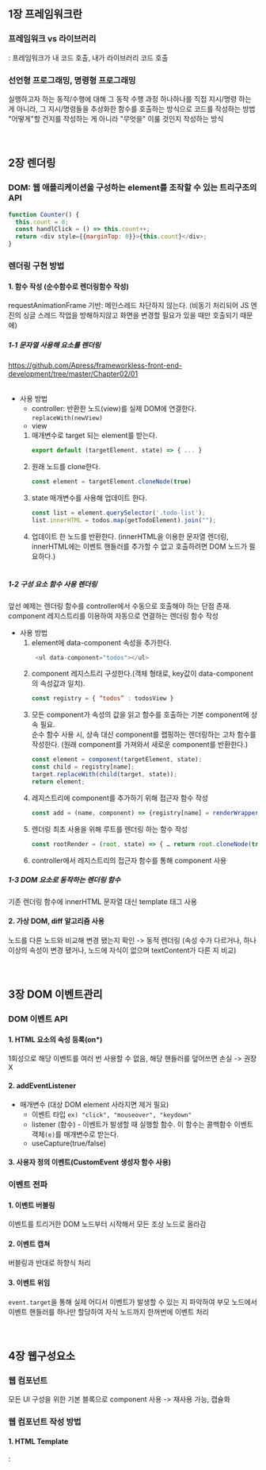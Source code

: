 ## 1장 프레임워크란

### 프레임워크 vs 라이브러리
: 프레임워크가 내 코드 호출, 내가 라이브러리 코드 호출

### 선언형 프로그래밍, 명령형 프로그래밍
실행하고자 하는 동작/수행에 대해 그 동작 수행 과정 하나하나를 직접 지시/명령 하는게 아니라, 그 지시/명령들을 추상화한 함수를 호출하는 방식으로 코드를 작성하는 방법
"어떻게"할 건지를 작성하는 게 아니라 "무엇을" 이룰 것인지 작성하는 방식  
<br><br>
## 2장 렌더링

### DOM: 웹 애플리케이션을 구성하는 element를 조작할 수 있는 트리구조의 API
```javascript
function Counter() {
  this.count = 0;
  const handlClick = () => this.count++;
  return <div style={{marginTop: 0}}>{this.count}</div>;
}
```
### 렌더링 구현 방법
#### 1. 함수 작성 (순수함수로 렌더링함수 작성)
requestAnimationFrame 기반: 메인스레드 차단하지 않는다. (비동기 처리되어 JS 엔진의 싱글 스레드 작업을 방해하지않고 화면을 변경할 필요가 있을 때만 호출되기 때문에)<br>  
  ##### 1-1 문자열 사용해 요소를 렌더링<br> 
  https://github.com/Apress/frameworkless-front-end-development/tree/master/Chapter02/01 <br><br>
  - 사용 방법
    - controller: 반환한 노드(view)를 실제 DOM에 연결한다. `replaceWith(newView)`
    - view
    1) 매개변수로 target 되는 element를 받는다.
        ```javascript
        export default (targetElement, state) => { ... }
        ```
    2) 원래 노드를 clone한다.
        ```javascript
        const element = targetElement.cloneNode(true)
        ```
    3) state 매개변수를 사용해 업데이트 한다. 
        ```javascript
        const list = element.querySelector('.todo-list');
        list.innerHTML = todos.map(getTodoElement).join("");
        ```
    4) 업데이트 한 노드를 반환한다. (innerHTML을 이용한 문자열 렌더링, innerHTML에는 이벤트 핸들러를 추가할 수 없고 호출하려면 DOM 노드가 필요하다.)
     <br>
  
  
  ##### 1-2 구성 요소 함수 사용 렌더링<br>
  앞선 예제는 렌더링 함수를 controller에서 수동으로 호출해야 하는 단점 존재. component 레지스트리를 이용하여 자동으로 연결하는 렌더링 함수 작성 <br>
  
  - 사용 방법
      1) element에 data-component 속성을 추가한다.
         ```javascript
          <ul data-component="todos"></ul>
         ```
      2) component 레지스트리 구성한다.(객체 형태로, key값이 data-component의 속성값과 일치).
         ```javascript
         const registry = { “todos” : todosView }
         ```
      3) 모든 component가 속성의 값을 읽고 함수를 호출하는 기본 component에 상속 필요.<br>
         순수 함수 사용 시, 상속 대신 component를 랩핑하는 렌더링하는 고차 함수를 작성한다. (원래 component를 가져와서 새로운 component를 반환한다.)
         ```javascript
         const element = component(targetElement, state);
         const child = registry[name];
         target.replaceWith(child(target, state));
         return element;
         ```
     4) 레지스트리에 component를 추가하기 위해 접근자 함수 작성
        ```javascript
        const add = (name, component) => {registry[name] = renderWrapper(component)}
        ```
     5) 렌더링 최초 사용을 위해 루트를 렌더링 하는 함수 작성
        ```javascript
        const rootRender = (root, state) => { … return root.cloneNode(true)}
        ```
    6) controller에서 레지스트리의 접근자 함수를 통해 component 사용
  
  ##### 1-3 DOM 요소로 동작하는 렌더링 함수
  기존 렌더링 함수에 innerHTML 문자열 대신 template 태그 사용

#### 2. 가상 DOM, diff 알고리즘 사용
노드를 다른 노드와 비교해 변경 됐는지 확인 -> 동적 렌더링
(속성 수가 다르거나, 하나 이상의 속성이 변경 됐거나, 노드에 자식이 없으며 textContent가 다른 지 비교)   
<br><br>
## 3장 DOM 이벤트관리
### DOM 이벤트 API

#### 1. HTML 요소의 속성 등록(on*)
1회성으로 해당 이벤트를 여러 번 사용할 수 없음, 해당 핸들러를 덮어쓰면 손실 -> 권장 X
#### 2. addEventListener
- 매개변수 (대상 DOM element 사라지면 제거 필요)
  - 이벤트 타입 `ex) "click", "mouseover", "keydown"`
  - listener (함수) - 이벤트가 발생할 때 실행할 함수. 이 함수는 콜백함수 이벤트 객체`(e)`를 매개변수로 받는다.
  - useCapture(true/false)

#### 3. 사용자 정의 이벤트(CustomEvent 생성자 함수 사용)

### 이벤트 전파
#### 1. 이벤트 버블링
이벤트를 트리거한 DOM 노드부터 시작해서 모든 조상 노드로 올라감
#### 2. 이벤트 캡쳐
버블링과 반대로 하향식 처리
#### 3. 이벤트 위임
`event.target`을 통해 실제 어디서 이벤트가 발생할 수 있는 지 파악하여 부모 노드에서 이벤트 핸들러를 하나만 할당하여 자식 노드까지 한꺼번에 이벤트 처리  
<br><br>
## 4장 웹구성요소
### 웹 컴포넌트
모든 UI 구성을 위한 기본 블록으로 component 사용 -> 재사용 가능, 캡슐화
### 웹 컴포넌트 작성 방법
#### 1. HTML Template
: <template>태그 사용, 활성화 될 때까지 표시되지 않고 자식 노드에 접근 할 수 없다. 따로 렌더링 구현 필요 (원본 content를 copy한 복사본을 만들어 페이지에 붙임)
#### 2. Custom Element
: 사용자가 정의한 DOM 요소 작성 가능, 개발자가 별도의 이름을 가진 새로운 HTML 태그 생성
- 사용 방법
  1)  `customElements.define("custom-element", 함수명)` 선언하여 브라우저 컴포넌트 레지스트리에 추가
  2) 생성자에서 해당 element에 포함된 함수 초기화
  3) customElements가 생성될 때 실행되고 새로운 문서로 이동 될때마다 호출
- `connectedCallback(), connectedCallback(), attributeChangeCallback(), render()` 메소드들이 있다. 
#### 3. Shadow DOM  
<br><br>
## 5장 HTTP 요청
### HTTP 요청 구현 방법
#### 1. XMLHttpRequest 객체
ajax 비동기 통신을 위해 사용되며 XMLHttpRequest 생성자 함수를 호출하여 객체 생성 
- 사용방법
  1) XMLHttpRequest.prototype.open 메서드로 Http 요청 초기화
  2) 특정 HTTP 요청의 헤더값 설정
  3) XMLHttpRequest.prototype.send 메서드로 Http 요청 전송
  4) 응답 처리 시 onload 이벤트 처리
#### 2. Fetch: XMLHttpRequest와 비슷하지만 promise 기반
#### 3. Axios: 프로미스 기반 http 통신 라이브러리  
<br><br>
## 6장 라우팅
### 라우터 공개 메서드
addRoute(새 경로와 컴포넌트 정의), start(URL 변경 감지), setNotFound(레지스트리에 없는 모든 component 설정)

### 라우팅 구현 방법
#### 1. Fragment 식별자(#)
Fragment 해시 사용하여 변경 되면 hashchange 발생, 해당 이벤트에 리스너 붙여서 router 구현
#### 2. History API(브라우저 router)
History 객체를 통해 브라우저의 세션 기록에 접근하고 기록의 앞/뒤 이동 가능. 
- `window.history.pushState()`: 히스토리 스택에 데이터를 푸쉬하여 URL을 히스토리에 추가
- `window.addEventListener("popstate", 렌더링 함수)`: 앞/뒤로 가기 했을 때 발생하는 이벤트

### 프레임워크 없이 프론트엔드 앱
- 라우팅 구현
- base url, /path, query params, hash.
- 각각의 경우에 해당하는 뷰를 보여주는 것.
- 라우팅 구현하는데 필요한 핵심적인 구성 요소
    1) 주소 변경될 때마다 그 이벤트가 전달되도록 subscribe. 
    2) anchor 
    3) History API. 프로그래매틱 주소를 변경할 수도 있음.
    4) history.push, popstate, replace.
- 레지스트리 기반. 
  - 키-밸류 형태의 데이터 구조. 키는 path, 밸류는 해당 path일 때 보여줄 뷰.  
<br><br>
## 7장 상태관리
### 상태
시간이 지남에 따라 변경될 수 있는 데이터로 프론트에서는 웹 페이지를 구성하는 데이터이다. 사용자, 웹페이지의 상호작용으로 이벤트 발생하고 이벤트 발생은 상태를 변경한다. 
### MVC 패턴
- Controller: 모델에서 초기상태, 변경된 상태를 가져온다. 뷰를 호출해 초기 변경 된 상태, 변경된 상태를 렌더링한다.<br>
- Render 함수 수동 호출, 동작이 상태를 변경하지 않을때에도 render 함수는 호출되거나 몇 초 주기로 render 함수를 호출하는 것이 옳은 지 적합한지에 대한 문제가 있다.

### 옵저버블 모델
MVC의 수동 render 함수 호출에 대한 문제 보완<br>
관심있는 상태 데이터를 객체에 등록, 상태 변화가 있을 때 마다 옵저버에 통지하고 render함수 호출
### 이벤트 버스(Redux)
- 리액트에서 일반적으로 상태를 관리하는 방법. 상태는 각 컴포넌트 별로 그 안에 저장돼있음. 그리고 상태는 특별히 필요하지 않은 이상 그 컴포넌트 밖을 벗어나지 않는다.
- 상태를 중앙 집중적으로 관리. 중앙 집중 상태 관리소. 모든 이벤트에 대해 그 이벤트가 발생했다는 것을 중앙 집중 관리소에 보냄. 
- 한 컴포넌트 안에 상태가 여러 개가 있고, 그 각각이 서로 상호 작용을 해서 복잡도가 올라갈 때도 사용.  
<br><br>
## 요약
프레임워크가 렌더링, 라우팅, HTTP 요청, 상태관리 등의 일을 대신 해주는데 이를 Vanilla JavaScript로 구현하는 방법을 배운다.<br>
**렌더링은 데이터를 화면에 출력, 보여주는 것**인데 출력할 기반이 component 이고,<br>
이 **component 작성하는 방법**으로 `1) HTML Template 2) Custom Elements 3) Shadow DOM` 이 있다. <br>
이 방법으로 만든 **component들을 렌더링** 하여 보여주는 방식에는 `1) 렌더링 함수 구현(순수 함수로 구현) 2) 가상 DOM 방식`이 있다. <br>

**Http 요청 구현**은 `1) XMLHttpRequest 2) Promise 기반의 Fetch 3) Axios 라이브러리`를 사용한다.<br>
**라우팅 구현** 은 `1) Fragment 식별자 2) History API`를 사용한다.<br>
**상태 관리**는 `1) MVC 패턴 2) 옵저버블 패턴 3) 이벤트 버스(Redux)` 가 있다.

